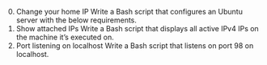 0. Change your home IP
Write a Bash script that configures an Ubuntu server with the below requirements.
1. Show attached IPs
Write a Bash script that displays all active IPv4 IPs on the machine it’s executed on.
2. Port listening on localhost
Write a Bash script that listens on port 98 on localhost.
